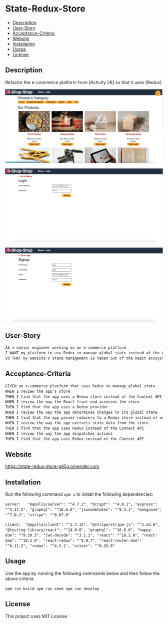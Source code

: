 # State-Redux-Store

 * [Description](#Description)
 * [User-Story](#User-Story)
 * [Acceptance-Criteria](#Acceptance-Criteria)
 * [Website](#Website)
 * [Installation](#Installation)
 * [Usage](#Usage)
 * [License](#License)

## Description

Refactor the e-commerce platform from [Activity 26] so that it uses [Redux].

![HomePage](client/public/images/HomePageScreenShot.png)

![Login](client/public/images/LoginScreenShot.png)

![SignUp](client/public/images/SignupScreenShot.png)

## User-Story

```md
AS a senior engineer working on an e-commerce platform
I WANT my platform to use Redux to manage global state instead of the Context API
SO THAT my website's state management is taken out of the React ecosystem
```

## Acceptance-Criteria

```md
GIVEN an e-commerce platform that uses Redux to manage global state
WHEN I review the app’s store
THEN I find that the app uses a Redux store instead of the Context API
WHEN I review the way the React front end accesses the store
THEN I find that the app uses a Redux provider
WHEN I review the way the app determines changes to its global state
THEN I find that the app passes reducers to a Redux store instead of using the Context API
WHEN I review the way the app extracts state data from the store
THEN I find that the app uses Redux instead of the Context API
WHEN I review the way the app dispatches actions
THEN I find that the app uses Redux instead of the Context API
```
## Website 

https://state-redux-store-g95g.onrender.com

## Installation

Run the following command `npm i` to install the following dependencies:

` server:  
    "@apollo/server": "^4.7.2",
    "bcrypt": "^4.0.1",
    "express": "^4.17.2",
    "graphql": "^16.6.0",
    "jsonwebtoken": "^8.5.1",
    "mongoose": "^7.0.2",
    "stripe": "^8.67.0" 
`

`client: 
    "@apollo/client": "^3.7.15",
    "@stripe/stripe-js": "^1.54.0",
    "@testing-library/react": "^14.0.0",
    "graphql": "^16.6.0",
    "happy-dom": "^9.20.3",
    "jwt-decode": "^3.1.2",
    "react": "^18.2.0",
    "react-dom": "^18.2.0",
    "react-redux": "^8.0.7",
    "react-router-dom": "^6.11.2",
    "redux": "^4.2.1",
    "vitest": "^0.32.0"
`


## Usage

Use the app by running the following commands below and then follow the above criteria.

`npm run build
 npm run seed
 npm run develop`

## License

This project uses MIT License